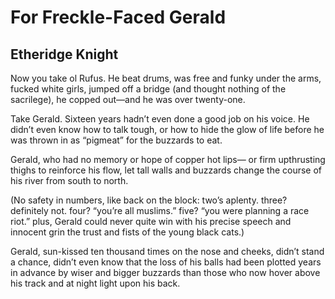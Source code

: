 # For Freckle-Faced Gerald
## Etheridge Knight
Now you take ol Rufus. He beat drums,
was free and funky under the arms,
fucked white girls, jumped off a bridge
(and thought nothing of the sacrilege),
he copped out—and he was over twenty-one.

Take Gerald. Sixteen years hadn’t even done
a good job on his voice. He didn’t even know
how to talk tough, or how to hide the glow
of life before he was thrown in as “pigmeat”
for the buzzards to eat.

Gerald, who had no memory or hope of copper hot lips—
or firm upthrusting thighs
to reinforce his flow,
let tall walls and buzzards change the course
of his river from south to north.

(No safety in numbers, like back on the block:
two’s aplenty. three? definitely not.
four? “you’re all muslims.”
five? “you were planning a race riot.”
plus, Gerald could never quite win
with his precise speech and innocent grin
the trust and fists of the young black cats.)

Gerald, sun-kissed ten thousand times on the nose
and cheeks, didn’t stand a chance,
didn’t even know that the loss of his balls
had been plotted years in advance
by wiser and bigger buzzards than those
who now hover above his track
and at night light upon his back.